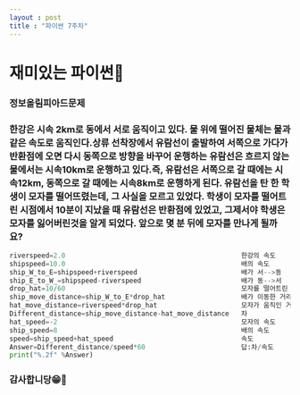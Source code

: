 ```yaml
---
layout : post
title : "파이썬 7주차"
---
```

 
  # 재미있는 파이썬🥳
 
  ### 정보올림피아드문제
 
  ### 한강은 시속 2km로 동에서 서로 움직이고 있다. 물 위에 떨어진 물체는 물과 같은 속도로 움직인다.상류 선착장에서 유람선이 출발하여 서쪽으로 가다가 반환점에 오면  다시 동쪽으로 방향을 바꾸어 운행하는 유람선은 흐르지 않는 물에서는 시속10km로 운행하고 있다.즉, 유람선은 서쪽으로 갈 때에는 시속12km, 동쪽으로 갈 때에는 시속8km로 운행하게 된다. 유람선을 탄 한 학생이 모자를 떨어뜨렸는데, 그 사실을 모르고 있었다. 학생이 모자를 떨어트린 시점에서 10분이 지났을 때 유람선은 반환점에 있었고, 그제서야 학생은 모자를 잃어버린것을 알게 되었다. 앞으로 몇 분 뒤에 모자를 만나게 될까요? 
```python
riverspeed=2.0                                            한강의 속도
shipspeed=10.0                                            배의 속도
ship_W_to_E=shipspeed+riverspeed                          배가 서-->동
ship_E_to_W_=shipspeed-riverspeed                         배가 동-->서
drop_hat=10/60                                            모자를 떨어트린 거리
ship_move_distance=ship_W_to_E*drop_hat                   배가 이동한 거리 
hat_move_distance=riverspeed*drop_hat                     모자가 움직인 거리
Different_distance=ship_move_distance-hat_move_distance   차
hat_speed=-2                                              모자의 속도
ship_speed=8                                              배의 속도
speed=ship_speed+hat_speed                                속도
Answer=Different_distance/speed*60                        답:차/속도
print("%.2f" %Answer)                                     
```
### 감사합니당😁💝
